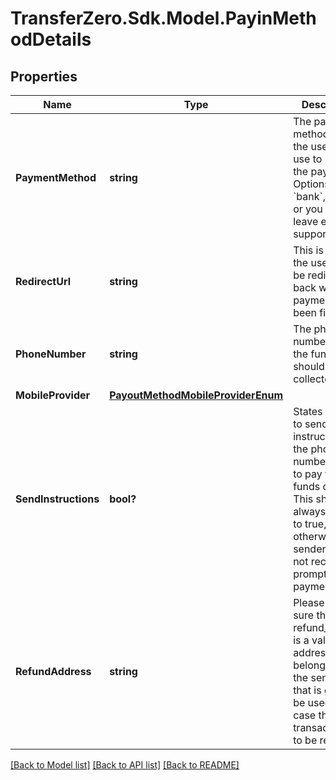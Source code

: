 
# TransferZero.Sdk.Model.PayinMethodDetails

## Properties

Name | Type | Description | Notes
------------ | ------------- | ------------- | -------------
**PaymentMethod** | **string** | The payment method which the user will use to make the payments. Options are &#x60;bank&#x60;, &#x60;card&#x60; or you can leave empty to support both. | [optional] 
**RedirectUrl** | **string** | This is where the user should be redirected back when the payment has been finished | [optional] 
**PhoneNumber** | **string** | The phone number where the funds should be collected from | 
**MobileProvider** | [**PayoutMethodMobileProviderEnum**](PayoutMethodMobileProviderEnum.md) |  | [optional] 
**SendInstructions** | **bool?** | States whether to send out the instructions to the phone number on how to pay the funds or not. This shuold always be set to true, otherwise the sender might not receive a prompt for payment. | [optional] 
**RefundAddress** | **string** | Please make sure the refund_address is a valid BTC address belonging to the sender, as that is going to be used in case the transaction has to be refunded. | [optional] 

[[Back to Model list]](../README.md#documentation-for-models)
[[Back to API list]](../README.md#documentation-for-api-endpoints)
[[Back to README]](../README.md)

